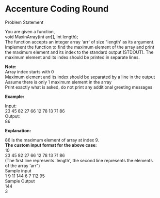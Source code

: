 # Accenture Coding Round

Problem Statement

You are given a function,<br>
void MaxinArray(int arr[], int length);<br>
The function accepts an integer array 'arr' of size "length' as its argument. Implement the function to find the maximum element of the array and print the maximum element and its index to
 the standard output (STDOUT). The maximum element and its index should be printed in separate lines.
 
**Note:**<br>
  Array index starts with 0<br>
  Maximum element and its index should be separated by a line in the output<br>
  Assume there is only 1 maximum element in the array<br>
  Print exactly what is asked, do not print any additional greeting messages<br>
  
**Example:**

Input:<br>
23 45 82 27 66 12 78 13 71 86<br>
Output:<br>
86

**Explanation:**

86 is the maximum element of array at index 9.<br>
**The custom input format for the above case:**<br>
10<br>
23 45 82 27 66 12 78 13 71 86<br>
(The first line represents 'length', the second line represents the elements of the array 'arr")<br>
Sample input<br>
1 9 11 144 6 7 112 95<br>
Sample Output<br>
144<br>
3<br>
